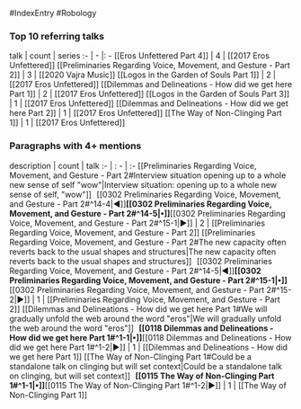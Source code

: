 #IndexEntry #Robology

### Top 10 referring talks
talk | count | series
:- | - |: -
[[Eros Unfettered Part 4]] | 4 | [[2017 Eros Unfettered]]
[[Preliminaries Regarding Voice, Movement, and Gesture - Part 2]] | 3 | [[2020 Vajra Music]]
[[Logos in the Garden of Souls Part 1]] | 2 | [[2017 Eros Unfettered]]
[[Dilemmas and Delineations - How did we get here Part 1]] | 2 | [[2017 Eros Unfettered]]
[[Logos in the Garden of Souls Part 3]] | 1 | [[2017 Eros Unfettered]]
[[Dilemmas and Delineations - How did we get here Part 2]] | 1 | [[2017 Eros Unfettered]]
[[The Way of Non-Clinging Part 1]] | 1 | [[2017 Eros Unfettered]]

### Paragraphs with 4+ mentions
description | count | talk
:- | : - | :-
[[Preliminaries Regarding Voice, Movement, and Gesture - Part 2#Interview situation opening up to a whole new sense of self "wow"\|Interview situation: opening up to a whole new sense of self, "wow"]] &nbsp;&nbsp;[[0302 Preliminaries Regarding Voice, Movement, and Gesture - Part 2#^14-4\|◀]]**[[0302 Preliminaries Regarding Voice, Movement, and Gesture - Part 2#^14-5\|•]]**[[0302 Preliminaries Regarding Voice, Movement, and Gesture - Part 2#^15-1\|▶]] | 2 | [[Preliminaries Regarding Voice, Movement, and Gesture - Part 2]]
[[Preliminaries Regarding Voice, Movement, and Gesture - Part 2#The new capacity often reverts back to the usual shapes and structures\|The new capacity often reverts back to the usual shapes and structures]] &nbsp;&nbsp;[[0302 Preliminaries Regarding Voice, Movement, and Gesture - Part 2#^14-5\|◀]]**[[0302 Preliminaries Regarding Voice, Movement, and Gesture - Part 2#^15-1\|•]]**[[0302 Preliminaries Regarding Voice, Movement, and Gesture - Part 2#^15-2\|▶]] | 1 | [[Preliminaries Regarding Voice, Movement, and Gesture - Part 2]]
[[Dilemmas and Delineations - How did we get here Part 1#We will gradually unfold the web around the word "eros"\|We will gradually unfold the web around the word "eros"]] &nbsp;&nbsp;**[[0118 Dilemmas and Delineations - How did we get here Part 1#^1-1\|•]]**[[0118 Dilemmas and Delineations - How did we get here Part 1#^1-2\|▶]] | 1 | [[Dilemmas and Delineations - How did we get here Part 1]]
[[The Way of Non-Clinging Part 1#Could be a standalone talk on clinging but will set context\|Could be a standalone talk on clinging, but will set context]] &nbsp;&nbsp;**[[0115 The Way of Non-Clinging Part 1#^1-1\|•]]**[[0115 The Way of Non-Clinging Part 1#^1-2\|▶]] | 1 | [[The Way of Non-Clinging Part 1]]

